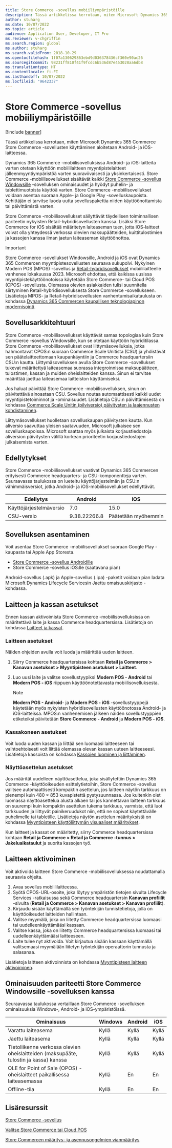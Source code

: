 ```yaml
---
title: Store Commerce ‑sovellus mobiiliympäristöille
description: Tässä artikkelissa kerrotaan, miten Microsoft Dynamics 365 Commerce Store Commerce -sovelluksen käyttäminen aloitetaan Android- ja iOS-laitteessa.
author: stuharg
ms.date: 10/07/2022
ms.topic: article
audience: Application User, Developer, IT Pro
ms.reviewer: v-chgriffin
ms.search.region: global
ms.author: stuharg
ms.search.validFrom: 2018-10-29
ms.openlocfilehash: 1f07a130629863ebd9d036378436cf360e90ac26
ms.sourcegitcommit: 98231ff810f41f9fcdc6b536d87e453028aa6db8
ms.translationtype: HT
ms.contentlocale: fi-FI
ms.lasthandoff: 10/07/2022
ms.locfileid: "9642337"
---
```

# <a name="store-commerce-app-for-mobile-platforms"></a>Store Commerce ‑sovellus mobiiliympäristöille

[!include [banner](../includes/banner.md)]

Tässä artikkelissa kerrotaan, miten Microsoft Dynamics 365 Commerce Store Commerce -sovellusten käyttäminen aloitetaan Android- ja iOS-laitteessa.

Dynamics 365 Commerce -mobiilisovelluksissa Android- ja iOS-laitteita varten otetaan käyttöön mobiililaitteen myyntipistelaitteet jälleenmyyntiympäristöä varten suoraviivaisesti ja yksinkertaisesti. Store Commerce -mobiilisovellukset sisältävät kaikki [Store Commerce -sovellus Windowsille](store-commerce.md) -sovelluksen ominaisuudet ja hyödyt puhelin- ja tablettimuotoista käyttöä varten. Store Commerce -mobiilisovellukset voidaan asentaa suoraan Apple- ja Google Play -sovelluskaupoista. Kehittäjän ei tarvitse luoda uutta sovelluspakettia niiden käyttöönottamista tai päivittämistä varten. 

Store Commerce -mobiilisovellukset säilyttävät täydellisen toiminnallisen pariteetin nykyisten Retail-hybridisovellusten kanssa. Lisäksi Store Commerce for iOS sisältää määritetyn laiteaseman tuen, jotta iOS-laitteet voivat olla yhteydessä verkossa olevien maksupäätteiden, kuittitulostimien ja kassojen kanssa ilman jaetun laiteaseman käyttöönottoa. 

> [!IMPORTANT]
> Store Commerce -sovellukset Windowsille, Android ja iOS ovat Dynamics 365 Commercen myyntipistesovellusten seuraava sukupolvi. Nykyinen Modern POS (MPOS) -sovellus ja [Retail-hybridisovellukset](hybridapp.md) mobiililaitteelle vanhenee lokakuussa 2023. Microsoft ehdottaa, että kaikissa uusissa myyntipistekäyttöönotoissa käytetään Store Commerce- tai Cloud POS (CPOS) -sovellusta. Olemassa olevien asiakkaiden tulisi suunnitella siirtyminen Retail-hybridisovelluksesta Store Commerce -sovellukseen. Lisätietoja MPOS- ja Retail-hybridisovellusten vanhentumisaikataulusta on kohdassa [Dynamics 365 Commercen kaupallisen teknologiapinon modernisointi](https://www.microsoft.com/download/details.aspx?id=103896). 

## <a name="app-architecture"></a>Sovellusarkkitehtuuri

Store Commerce -mobiilisovellukset käyttävät samaa topologiaa kuin Store Commerce -sovellus Windowsille, kun se otetaan käyttöön hybriditilassa. Store Commerce -mobiilisovellukset ovat liittymäsovelluksia, jotka hahmontavat CPOS:n suoraan Commerce Scale Unitista (CSU) ja yhdistävät sen päätelaitteettomaan kaupankäyntiin ja Commerce headquartersiin CSU:n kautta. Liittymäsovelluksen avulla Store Commerce -sovellukset tukevat määritettyä laiteasemaa suorassa integroinnissa maksupäätteen, tulostimen, kassan ja muiden oheislaitteiden kanssa. Sinun ei tarvitse määrittää jaettua laiteasemaa laitteiston käyttämiseksi. 

Jos haluat päivittää Store Commerce -mobiilisovelluksen, sinun on päivitettävä ainoastaan CSU. Sovellus noutaa automaattisesti kaikki uudet myyntipistetoiminnot ja -ominaisuudet. Lisätietoja CSU:n päivittämisestä on kohdassa [Commerce Scale Unitin (pilviversio) päivitysten ja laajennusten kohdistaminen](../../fin-ops-core/dev-itpro/deployment/update-retail-channel.md).

Liittymäsovellukset huolletaan sovelluskaupan päivitysten kautta. Kun aliversio saavuttaa yleisen saatavuuden, Microsoft julkaisee sen sovelluskaupoissa. Microsoft saattaa myös julkaista korjaustiedostoja aliversion päivitysten välillä korkean prioriteetin korjaustiedostojen julkaisemista varten.

## <a name="prerequisites"></a>Edellytykset

Store Commerce -mobiilisovellukset vaativat Dynamics 365 Commercen erityisesti Commerce headquarters- ja CSU-komponentteja varten. Seuraavassa taulukossa on lueteltu käyttöjärjestelmän ja CSU:n vähimmäisversiot, jotka Android- ja iOS-mobiilisovellukset edellyttävät. 

| Edellytys | Android      | iOS  |
| ------------ | ------------ | ---- |
| Käyttöjärjestelmäversio   | 7.0          | 15.0 |
| CSU-versio  | 9.38.22266.8 | Päätetään myöhemmin  |

## <a name="install-the-app"></a>Sovelluksen asentaminen

Voit asentaa Store Commerce -mobiilisovellukset suoraan Google Play -kaupasta tai Apple App Storesta. 

- [Store Commerce -sovellus Androidille](https://aka.ms/storecommerceandroid)
- Store Commerce -sovellus iOS:lle (saatavana pian)

Android-sovellus (.apk) ja Apple-sovellus (.ipa) -paketit voidaan pian ladata Microsoft Dynamics Lifecycle Servicesin Jaettu omaisuuskirjasto -kohdassa. 

## <a name="device-and-register-setup"></a>Laitteen ja kassan asetukset

Ennen kassan aktivoimista Store Commerce -mobiilisovelluksissa on määritettävä laite ja kassa Commerce headquartersissa. Lisätietoja on kohdassa [Laitteet ja kassat](../implementation-considerations-devices.md). 

### <a name="device-setup"></a>Laitteen asetukset

Näiden ohjeiden avulla voit luoda ja määrittää uuden laitteen.

1. Siirry Commerce headquartersissa kohtaan **Retail ja Commerce \> Kanavan asetukset \> Myyntipisteen asetukset \> Laitteet**. 
1. Luo uusi laite ja valitse sovellustyypiksi **Modern POS - Android** tai **Modern POS - iOS** riippuen käyttöönotettavasta mobiilisovelluksesta. 

    > [!NOTE] 
    > **Modern POS - Android**- ja **Modern POS - iOS** -sovellustyyppejä käytetään myös nykyisten hybridisovellusten käyttöönotossa Android- ja iOS-laitteissa. MPOS:n vanhenemisen jälkeen näiden sovellustyyppien etiketeiksi päivitetään **Store Commerce - Android** ja **Modern POS - iOS**. 

### <a name="register-setup"></a>Kassakoneen asetukset

Voit luoda uuden kassan ja liittää sen luomaasi laitteeseen tai vaihtoehtoisesti voit liittää olemassa olevan kassan uuteen laitteeseesi. Lisätietoja kassoista on kohdassa [Kassojen luominen ja liittäminen](../tasks/create-associate-registers.md).

### <a name="screen-layout-setup"></a>Näyttöasettelun asetukset

Jos määrität uudelleen näyttöasettelua, joka sisällytettiin Dynamics 365 Commerce -käyttöoikeuden esittelytietoihin, Store Commerce -sovellus valitsee automaattisesti kompaktin asettelun, jos laitteen näytön tarkkuus on pienempi kuin 480 &times; 853 kuvapistettä pystysuunnassa. Jos kuitenkin olet luomassa näyttöasettelua alusta alkaen tai jos kannettavan laitteen tarkkuus on suurempi kuin kompaktin asettelun tukema tarkkuus, varmista, että luot tarkkuuden ja liittyvät painikeruudukot niin, että ne sopivat käytettävälle puhelimelle tai tabletille. Lisätietoja näytön asettelun määrityksistä on kohdassa [Myyntipisteen käyttöliittymän visuaaliset määritykset](../pos-screen-layouts.md). 

Kun laitteet ja kassat on määritetty, siirry Commerce headquartersissa kohtaan **Retail ja Commerce \> Retail ja Commerce -tunnus \> Jakeluaikataulut** ja suorita kassojen työ.

## <a name="activate-a-device"></a>Laitteen aktivoiminen

Voit aktivoida laitteen Store Commerce -mobiilisovelluksessa noudattamalla seuraavia ohjeita.

1. Avaa sovellus mobiililaitteessa.
1. Syötä CPOS-URL-osoite, joka löytyy ympäristön tietojen sivulta Lifecycle Services -ratkaisussa sekä Commerce headquartersin **Kanavan profiilit** -sivulta (**Retail ja Commerce \> Kanavan asetukset \> Kanavan profiilit**).
1. Kirjaudu sisään käyttämällä sen työntekijän tunnistetietoja, jolla on käyttöoikeudet laitteiden hallintaan.
1. Valitse myymälä, joka on liitetty Commerce headquartersissa luomaasi tai uudelleenkäyttämääsi kassaan.
1. Valitse kassa, joka on liitetty Commerce headquartersissa luomaasi tai uudelleenkäyttämääsi laitteeseen.
1. Laite tulee nyt aktivoida. Voit kirjautua sisään kassaan käyttämällä valitsemaasi myymälään liitetyn työntekijän operaattorin tunnusta ja salasanaa. 

Lisätietoja laitteen aktivoinnista on kohdassa [Myyntipisteen laitteen aktivoiminen](retail-device-activation.md#activate-a-modern-pos-or-cloud-pos-device-by-using-guided-activation).

## <a name="feature-parity-with-store-commerce-for-windows"></a>Ominaisuuden pariteetti Store Commerce Windowsille -sovelluksen kanssa

Seuraavassa taulukossa vertaillaan Store Commerce -sovelluksen ominaisuuksia Windows-, Android- ja iOS-ympäristöissä.

| Ominaisuus                                                                               | Windows | Android | iOS |
| ------------------------------------------------------------------------------------- | ------- | ------- | --- |
| Varattu laiteasema                                                            | Kyllä     | Kyllä     | Kyllä |
| Jaettu laiteasema                                                               | Kyllä     | Kyllä     | Kyllä |
| Tietoliikenne verkossa olevien oheislaitteiden (maksupääte, tulostin ja kassa) kanssa | Kyllä     | Kyllä     | Kyllä |
| OLE for Point of Sale (OPOS) -oheislaitteet paikallisessa laiteasemassa             | Kyllä     | En      | En  |
| Offline-tila                                                                          | Kyllä     | En      | En  |

## <a name="additional-resources"></a>Lisäresurssit

[Store Commerce -sovellus](store-commerce.md)

[Valitse Store Commerce tai Cloud POS](../mpos-or-cpos.md)

[Store Commercen määritys- ja asennusongelmien vianmääritys](../troubleshoot/store-commerce-setup-installation.md)
